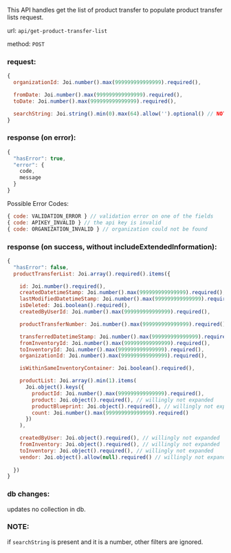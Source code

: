 This API handles get the list of product transfer to populate product transfer lists request.

url: `api/get-product-transfer-list`

method: `POST`

### request: 
```js
{
  organizationId: Joi.number().max(999999999999999).required(),

  fromDate: Joi.number().max(999999999999999).required(),
  toDate: Joi.number().max(999999999999999).required(),

  searchString: Joi.string().min(0).max(64).allow('').optional() // NOTE: searchString is currently used for productTransferNumber. We can extend it for other purposes later
}
```

### response (on error):
```js
{
  "hasError": true,
  "error": {
    code,
    message
  }
}
```

Possible Error Codes:
```js
{ code: VALIDATION_ERROR } // validation error on one of the fields
{ code: APIKEY_INVALID } // the api key is invalid
{ code: ORGANIZATION_INVALID } // organization could not be found
```

### response (on success, without includeExtendedInformation):
```js
{
  "hasError": false,
  productTransferList: Joi.array().required().items({

    id: Joi.number().required(),
    createdDatetimeStamp: Joi.number().max(999999999999999).required(),
    lastModifiedDatetimeStamp: Joi.number().max(999999999999999).required(),
    isDeleted: Joi.boolean().required(),
    createdByUserId: Joi.number().max(999999999999999).required(),

    productTransferNumber: Joi.number().max(999999999999999).required(),

    transferredDatetimeStamp: Joi.number().max(999999999999999).required(),
    fromInventoryId: Joi.number().max(999999999999999).required(),
    toInventoryId: Joi.number().max(999999999999999).required(),
    organizationId: Joi.number().max(999999999999999).required(),

    isWithinSameInventoryContainer: Joi.boolean().required(),

    productList: Joi.array().min(1).items(
      Joi.object().keys({
        productId: Joi.number().max(999999999999999).required(),
        product: Joi.object().required(), // willingly not expanded
        productBlueprint: Joi.object().required(), // willingly not expanded
        count: Joi.number().max(999999999999999).required()
      })
    ),

    createdByUser: Joi.object().required(), // willingly not expanded
    fromInventory: Joi.object().required(), // willingly not expanded
    toInventory: Joi.object().required(), // willingly not expanded
    vendor: Joi.object().allow(null).required() // willingly not expanded
  
  })
}
```

### db changes:
updates no collection in db.

### NOTE:

if `searchString` is present and it is a number, other filters are ignored.